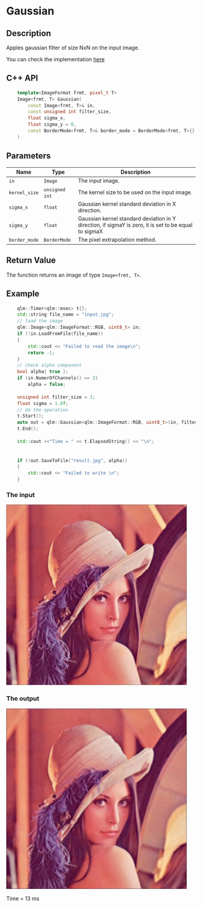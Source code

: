 # Gaussian

## Description
Apples gaussian filter of size NxN on the input image.

You can check the implementation [here](../../../../source/Gaussian.cpp)

## C++ API


```c++
	template<ImageFormat frmt, pixel_t T>
	Image<frmt, T> Gaussian(
		const Image<frmt, T>& in,
		const unsigned int filter_size,
		float sigma_x,
		float sigma_y = 0,
		const BorderMode<frmt, T>& border_mode = BorderMode<frmt, T>{}
	)
```
## Parameters

| Name           | Type           | Description                                                                                              |
|----------------|----------------|----------------------------------------------------------------------------------------------------------|
| `in`           | `Image`        | The input image.                                                                                         |
| `kernel_size`  | `unsigned int` | The kernel size to be used on the input image.                                                           |
| `sigma_x`      | `float`        | Gaussian kernel standard deviation in X direction.                                                       |
| `sigma_y`      | `float`        | Gaussian kernel standard deviation in Y direction, if sigmaY is zero, it is set to be equal to sigmaX    |
| `border_mode`  | `BorderMode` | The pixel extrapolation method.                                                              |

## Return Value
The function returns an image of type `Image<frmt, T>`.

## Example

```c++
    qlm::Timer<qlm::msec> t{};
	std::string file_name = "input.jpg";
	// load the image
	qlm::Image<qlm::ImageFormat::RGB, uint8_t> in;
	if (!in.LoadFromFile(file_name))
	{
		std::cout << "Failed to read the image\n";
		return -1;
	}
	// check alpha component
	bool alpha{ true };
	if (in.NumerOfChannels() == 3)
		alpha = false;

	unsigned int filter_size = 3;
	float sigma = 1.0f;
	// do the operation
	t.Start();
	auto out = qlm::Gaussian<qlm::ImageFormat::RGB, uint8_t>(in, filter_size, sigma);
	t.End();

	std::cout <<"Time = " << t.ElapsedString() << "\n";


	if (!out.SaveToFile("result.jpg", alpha))
	{
		std::cout << "Failed to write \n";
	}
```

### The input
![Input Image](input.jpg)
### The output
![Input Image](result.jpg)

Time = 13 ms
